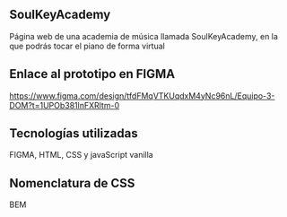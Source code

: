 ## SoulKeyAcademy

Página web de una academia de música llamada SoulKeyAcademy, en la que podrás tocar el piano de forma virtual

## Enlace al prototipo en FIGMA

https://www.figma.com/design/tfdFMqVTKUqdxM4yNc96nL/Equipo-3-DOM?t=1UPOb381lnFXRltm-0

## Tecnologías utilizadas

FIGMA, HTML, CSS y javaScript vanilla

## Nomenclatura de CSS

BEM


